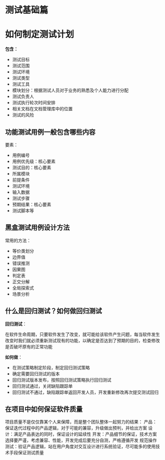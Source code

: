 # 测试基础篇

# 如何制定测试计划

**包含：**

+ 测试目标
+ 测试范围
+ 测试环境
+ 测试类型
+ 测试工具
+ 模块划分：根据测试人员对于业务的熟悉及个人能力进行分配
+ 测试负责人
+ 测试执行轮次时间安排
+ 相关文档在文档管理库中的位置
+ 测试的风险

## 功能测试用例一般包含哪些内容

要素：

+ 用例编号
+ 用例优先级：核心要素
+ 测试目的：核心要素
+ 所属模块
+ 前提条件
+ 测试环境
+ 输入数据
+ 测试步骤
+ 预期结果：核心要素
+ 测试脚本等

## 黑盒测试用例设计方法

常用的方法：

+ 等价类划分
+ 边界值
+ 错误推测
+ 因果图
+ 判定表
+ 正交分解
+ 全局探索式
+ 场景分析

## 什么是回归测试？如何做回归测试

**回归测试**：

在软件生命周期，只要软件发生了改变，就可能给该软件产生问题，每当软件发生改变时我们就必须重新测试现有的功能，以确定是否达到了预期的目的，检查修改是否破坏原有的正常功能

**如何做**：

+ 在测试策略制定阶段，制定回归测试策略
+ 确定需要回归测试的版本
+ 回归测试版本发布，按照回归测试策略执行回归测试
+ 回归测试通过，关闭缺陷跟踪单
+ 回归测试不通过，缺陷跟踪单返回开发人员，开发重新修改再次提交测试回归

## 在项目中如何保证软件质量
项目质量不是仅仅靠某个人来保障，而是整个团队整体一起努力的结果：
产品：保证迭代过程中的产品逻辑，对于可能的兼容，升级做出预判，并给出方案
设计：满足产品表达的同时，保证设计的延续性
开发：产品细节的保证，技术方案选择要严谨，考虑兼容、性能，开发完成后要充分自测，严格遵循开发  规范操作
测试：验证产品逻辑，站在用户角度对交互设计进行系统验证，尽可能多的使用技术手段保证测试质量



